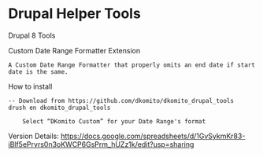 # Drupal Helper Tools
Drupal 8 Tools

 Custom Date Range Formatter Extension
 
 	A Custom Date Range Formatter that properly omits an end date if start date is the same.
 
 How to install
	
	-- Download from https://github.com/dkomito/dkomito_drupal_tools
	drush en dkomito_drupal_tools
	
		Select “DKomito Custom” for your Date Range's format


Version Details:  https://docs.google.com/spreadsheets/d/1GvSykmKr83-iBlf5ePrvrs0n3oKWCP6GsPrm_hUZz1k/edit?usp=sharing

